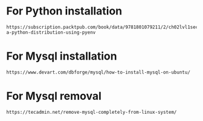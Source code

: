 # For Python installation
    https://subscription.packtpub.com/book/data/9781801079211/2/ch02lvl1sec04/installing-a-python-distribution-using-pyenv
# For Mysql installation
    https://www.devart.com/dbforge/mysql/how-to-install-mysql-on-ubuntu/
# For Mysql removal
    https://tecadmin.net/remove-mysql-completely-from-linux-system/
